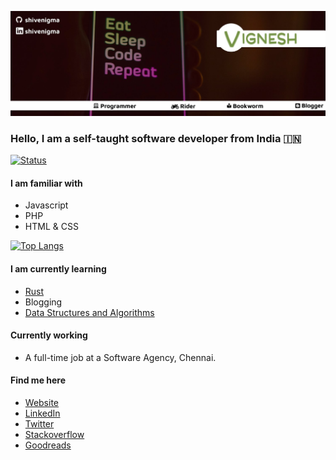 ![header](https://github.com/shivenigma/shivenigma/blob/master/1500x500.jpeg)
### Hello, I am a self-taught software developer from India 🇮🇳

[![Status](https://github-readme-stats.vercel.app/api?username=shivenigma&show_icons=true&include_all_commits=true&count_private=true&theme=dracula)](https://github.com/shivenigma?tab=repositories)
#### I am familiar with
- Javascript
- PHP
- HTML & CSS

[![Top Langs](https://github-readme-stats.vercel.app/api/top-langs/?username=shivenigma&theme=dracula)](https://github.com/anuraghazra/github-readme-stats)

#### I am currently learning
- [Rust](https://vikky.dev/rust-learning-quest-1)
- Blogging
- [Data Structures and Algorithms](https://vikky.dev/learning-cs-arrays)

#### Currently working 
- A full-time job at a Software Agency, Chennai.

#### Find me here
- [Website](https://vikky.dev/  )
- [LinkedIn](https://www.linkedin.com/in/shivenigma/)
- [Twitter](twitter.com/shivenigma)
- [Stackoverflow](https://stackoverflow.com/users/3098872/vignesh)
- [Goodreads](https://www.goodreads.com/user/show/34664873-vignesh)
